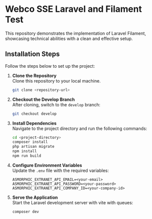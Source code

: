 # Webco SSE Laravel and Filament Test

This repository demonstrates the implementation of Laravel Filament, showcasing technical abilities with a clean and effective setup.

## Installation Steps

Follow the steps below to set up the project:

1. **Clone the Repository**  
   Clone this repository to your local machine.

   ```bash
   git clone <repository-url>
   ```

2. **Checkout the Develop Branch**  
   After cloning, switch to the `develop` branch:

   ```bash
   git checkout develop
   ```

3. **Install Dependencies**  
   Navigate to the project directory and run the following commands:

   ```bash
   cd <project-directory>
   composer install
   php artisan migrate
   npm install
   npm run build
   ```

4. **Configure Environment Variables**  
   Update the `.env` file with the required variables:

   ```env
   ASMORPHIC_EXTRANET_API_EMAIL=<your-email>
   ASMORPHIC_EXTRANET_API_PASSWORD=<your-password>
   ASMORPHIC_EXTRANET_API_COMPANY_ID=<your-company-id>
   ```

5. **Serve the Application**  
   Start the Laravel development server with vite with queues:

   ```bash
   composer dev
   ```